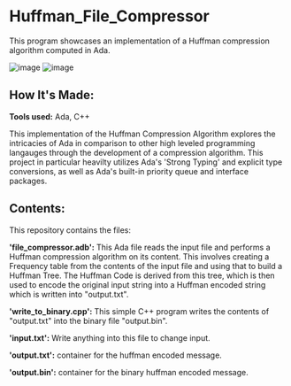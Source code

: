 # Huffman_File_Compressor
This program showcases an implementation of a Huffman compression algorithm computed in Ada.

![image](https://user-images.githubusercontent.com/105825537/236346037-37293dee-9139-45b5-8048-ac626e210c03.png)
![image](https://user-images.githubusercontent.com/105825537/236346136-df438852-4b26-4468-abff-963b8da6f4e3.png)

## How It's Made:

**Tools used:** Ada, C++

This implementation of the Huffman Compression Algorithm explores the intricacies of Ada in comparison to other high leveled programming langauges through the development of a compression algorithm. This project in particular heavilty utilizes Ada's 'Strong Typing' and explicit type conversions, as well as Ada's built-in priority queue and interface packages.

## Contents:
This repository contains the files:

**'file_compressor.adb':** This Ada file reads the input file and performs a Huffman compression algorithm on its content. This involves creating a Frequency table from the contents of the input file and using that to build a Huffman Tree. The Huffman Code is derived from this tree, which is then used to encode the original input string into a Huffman encoded string which is written into "output.txt".

**'write_to_binary.cpp':** This simple C++ program writes the contents of "output.txt" into the binary file "output.bin".

**'input.txt':** Write anything into this file to change input.

**'output.txt':** container for the huffman encoded message.

**'output.bin':** container for the binary huffman encoded message.

